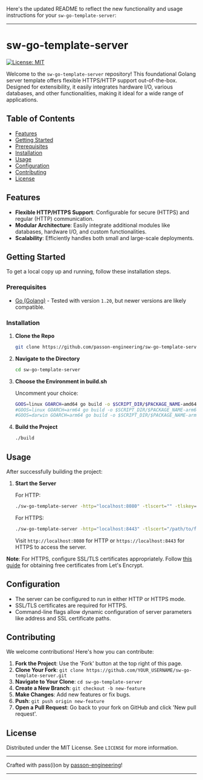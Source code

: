 Here's the updated README to reflect the new functionality and usage instructions for your `sw-go-template-server`:

---

# sw-go-template-server

[![License: MIT](https://img.shields.io/badge/License-MIT-yellow.svg)](https://opensource.org/licenses/MIT)

Welcome to the `sw-go-template-server` repository! This foundational Golang server template offers flexible HTTPS/HTTP support out-of-the-box. Designed for extensibility, it easily integrates hardware I/O, various databases, and other functionalities, making it ideal for a wide range of applications.

## Table of Contents

- [Features](#features)
- [Getting Started](#getting-started)
- [Prerequisites](#prerequisites)
- [Installation](#installation)
- [Usage](#usage)
- [Configuration](#configuration)
- [Contributing](#contributing)
- [License](#license)

## Features

- **Flexible HTTP/HTTPS Support**: Configurable for secure (HTTPS) and regular (HTTP) communication.
- **Modular Architecture**: Easily integrate additional modules like databases, hardware I/O, and custom functionalities.
- **Scalability**: Efficiently handles both small and large-scale deployments.

## Getting Started

To get a local copy up and running, follow these installation steps.

### Prerequisites

- [Go (Golang)](https://golang.org/dl/) - Tested with version `1.20`, but newer versions are likely compatible.

### Installation

1. **Clone the Repo**

    ```bash
    git clone https://github.com/passon-engineering/sw-go-template-server.git
    ```

2. **Navigate to the Directory**

    ```bash
    cd sw-go-template-server
    ```

3. **Choose the Environment in build.sh**

    Uncomment your choice:
    ```bash
    GOOS=linux GOARCH=amd64 go build -o $SCRIPT_DIR/$PACKAGE_NAME-amd64-linux $SCRIPT_DIR/main.go
    #GOOS=linux GOARCH=arm64 go build -o $SCRIPT_DIR/$PACKAGE_NAME-arm64-linux $SCRIPT_DIR/main.go
    #GOOS=darwin GOARCH=arm64 go build -o $SCRIPT_DIR/$PACKAGE_NAME-arm64-darwin $SCRIPT_DIR/main.go
    ```

4. **Build the Project**

    ```bash
    ./build
    ```

## Usage

After successfully building the project:

1. **Start the Server**

    For HTTP:
    ```bash
    ./sw-go-template-server -http="localhost:8080" -tlscert="" -tlskey=""
    ```

    For HTTPS:
    ```bash
    ./sw-go-template-server -http="localhost:8443" -tlscert="/path/to/fullchain.pem" -tlskey="/path/to/privkey.pem"
    ```

    Visit `http://localhost:8080` for HTTP or `https://localhost:8443` for HTTPS to access the server.

**Note**: For HTTPS, configure SSL/TLS certificates appropriately. Follow [this guide](https://letsencrypt.org/getting-started/) for obtaining free certificates from Let's Encrypt.

## Configuration

- The server can be configured to run in either HTTP or HTTPS mode.
- SSL/TLS certificates are required for HTTPS.
- Command-line flags allow dynamic configuration of server parameters like address and SSL certificate paths.

## Contributing

We welcome contributions! Here's how you can contribute:

1. **Fork the Project**: Use the 'Fork' button at the top right of this page.
2. **Clone Your Fork**: `git clone https://github.com/YOUR_USERNAME/sw-go-template-server.git`
3. **Navigate to Your Clone**: `cd sw-go-template-server`
4. **Create a New Branch**: `git checkout -b new-feature`
5. **Make Changes**: Add new features or fix bugs.
6. **Push**: `git push origin new-feature`
7. **Open a Pull Request**: Go back to your fork on GitHub and click 'New pull request'.

## License

Distributed under the MIT License. See `LICENSE` for more information.

---

Crafted with pass(i)on by [passon-engineering](https://github.com/passon-engineering)!

---